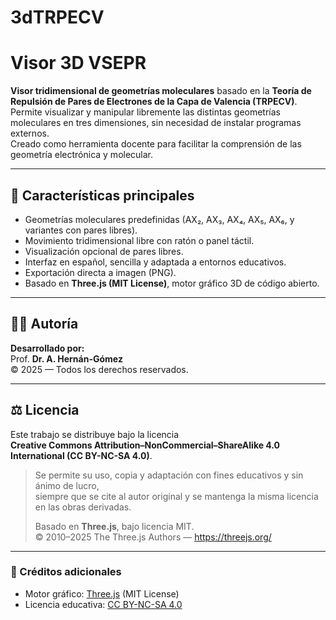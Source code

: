 # 3dTRPECV
# Visor 3D VSEPR

**Visor tridimensional de geometrías moleculares** basado en la **Teoría de Repulsión de Pares de Electrones de la Capa de Valencia (TRPECV)**.  
Permite visualizar y manipular libremente las distintas geometrías moleculares en tres dimensiones, sin necesidad de instalar programas externos.  
Creado como herramienta docente para facilitar la comprensión de las geometría electrónica y molecular.

---

## 🧪 Características principales

- Geometrías moleculares predefinidas (AX₂, AX₃, AX₄, AX₅, AX₆, y variantes con pares libres).  
- Movimiento tridimensional libre con ratón o panel táctil.  
- Visualización opcional de pares libres.  
- Interfaz en español, sencilla y adaptada a entornos educativos.  
- Exportación directa a imagen (PNG).  
- Basado en **Three.js (MIT License)**, motor gráfico 3D de código abierto.

---

## 👨‍🏫 Autoría

**Desarrollado por:**  
Prof. **Dr. A. Hernán-Gómez**   
© 2025 — Todos los derechos reservados.  


---

## ⚖️ Licencia

Este trabajo se distribuye bajo la licencia  
**Creative Commons Attribution–NonCommercial–ShareAlike 4.0 International (CC BY-NC-SA 4.0)**.

> Se permite su uso, copia y adaptación con fines educativos y sin ánimo de lucro,  
> siempre que se cite al autor original y se mantenga la misma licencia en las obras derivadas.  
>  
> Basado en **Three.js**, bajo licencia MIT.  
> © 2010–2025 The Three.js Authors — https://threejs.org/

---


### 🔗 Créditos adicionales

- Motor gráfico: [Three.js](https://threejs.org/) (MIT License)  
- Licencia educativa: [CC BY-NC-SA 4.0](https://creativecommons.org/licenses/by-nc-sa/4.0/)
